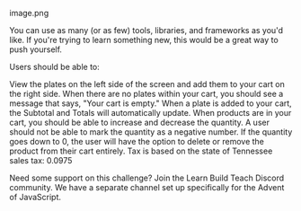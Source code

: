 image.png

You can use as many (or as few) tools, libraries, and frameworks as you'd like. If you're trying to learn something new, this would be a great way to push yourself.

Users should be able to:

View the plates on the left side of the screen and add them to your cart on the right side.
When there are no plates within your cart, you should see a message that says, "Your cart is empty."
When a plate is added to your cart, the Subtotal and Totals will automatically update.
When products are in your cart, you should be able to increase and decrease the quantity.
A user should not be able to mark the quantity as a negative number.
If the quantity goes down to 0, the user will have the option to delete or remove the product from their cart entirely.
Tax is based on the state of Tennessee sales tax: 0.0975

Need some support on this challenge? Join the Learn Build Teach Discord community. We have a separate channel set up specifically for the Advent of JavaScript.
